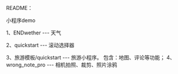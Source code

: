 README：

小程序demo

1、ENDwether  --- 天气

2、quickstart --- 滚动选择器

3、旅游模板/quickstart --- 旅游小程序。
	包含：地图、评论等功能；
4、wrong_note_pro --- 相机拍照、裁剪、照片涂鸦
